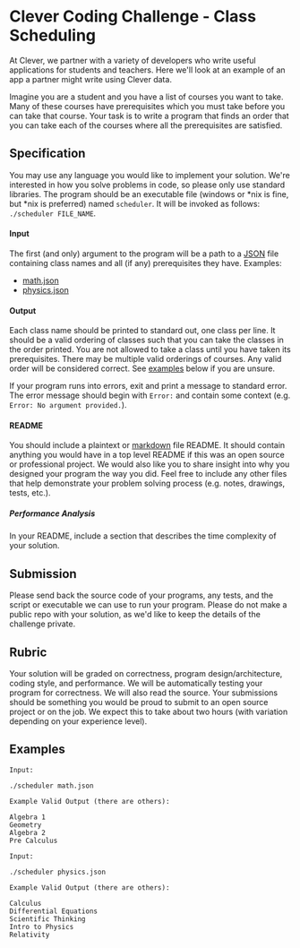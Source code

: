 # Clever Coding Challenge - Class Scheduling

At Clever, we partner with a variety of developers who write useful applications for students and teachers. Here we'll look at an example of an app a partner might write using Clever data.

Imagine you are a student and you have a list of courses you want to take. Many of these courses have prerequisites which you must take before you can take that course. Your task is to write a program that finds an order that you can take each of the courses where all the prerequisites are satisfied.

## Specification

You may use any language you would like to implement your solution.
We're interested in how you solve problems in code, so please only use standard libraries.
The program should be an executable file (windows or *nix is fine, but *nix is preferred) named `scheduler`.
It will be invoked as follows: `./scheduler FILE_NAME`.

#### Input
The first (and only) argument to the program will be a path to a [JSON](http://en.wikipedia.org/wiki/JSON) file containing class names and all (if any) prerequisites they have.
Examples:

* [math.json](#file-math-json)
* [physics.json](#file-physics-json)

#### Output

Each class name should be printed to standard out, one class per line.
It should be a valid ordering of classes such that you can take the classes in the order printed.
You are not allowed to take a class until you have taken its prerequisites.
There may be multiple valid orderings of courses. Any valid order will be considered correct.
See [examples](#examples) below if you are unsure.

If your program runs into errors, exit and print a message to standard error. The error message should begin with `Error:` and contain some context (e.g. `Error: No argument provided.`).

#### README

You should include a plaintext or [markdown](http://daringfireball.net/projects/markdown/syntax) file README.
It should contain anything you would have in a top level README if this was an open source or professional project.
We would also like you to share insight into why you designed your program the way you did.
Feel free to include any other files that help demonstrate your problem solving process (e.g. notes, drawings, tests, etc.).

##### Performance Analysis

In your README, include a section that describes the time complexity of your solution.

## Submission

Please send back the source code of your programs, any tests, and the script or executable we can use to run your program.
Please do not make a public repo with your solution, as we'd like to keep the details of the challenge private.

## Rubric

Your solution will be graded on correctness, program design/architecture, coding style, and performance.
We will be automatically testing your program for correctness.
We will also read the source.
Your submissions should be something you would be proud to submit to an open source project or on the job.
We expect this to take about two hours (with variation depending on your experience level).

## Examples

```
Input:

./scheduler math.json

Example Valid Output (there are others):

Algebra 1
Geometry
Algebra 2
Pre Calculus
```

```
Input: 

./scheduler physics.json

Example Valid Output (there are others):

Calculus
Differential Equations
Scientific Thinking
Intro to Physics
Relativity
```
